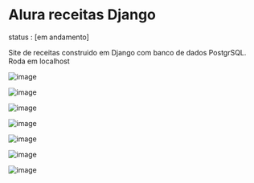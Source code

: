 # Alura receitas Django 

status : [em andamento]

Site de receitas construido em Django com banco de dados PostgrSQL. Roda em localhost

![image](https://user-images.githubusercontent.com/68717544/187562067-3223dd79-563a-4ca3-9747-ff6112709e59.png)

![image](https://user-images.githubusercontent.com/68717544/187562144-2e8addf2-4c1b-4384-8f38-ccc154db0732.png)

![image](https://user-images.githubusercontent.com/68717544/181872497-dd496424-4e07-4a04-89c1-832e5fd6f829.png)

![image](https://user-images.githubusercontent.com/68717544/181872515-28b3fd4d-918a-45c6-8194-840422f854b2.png)

![image](https://user-images.githubusercontent.com/68717544/181872536-a9a81e6f-c115-41d6-86cb-49a79526f230.png)

![image](https://user-images.githubusercontent.com/68717544/187798836-e5440192-c5af-43a3-9a6d-3e73144718c3.png)

![image](https://user-images.githubusercontent.com/68717544/187798878-4d92b4d3-9cc8-4cf5-8cc9-410c7e4c1336.png)



